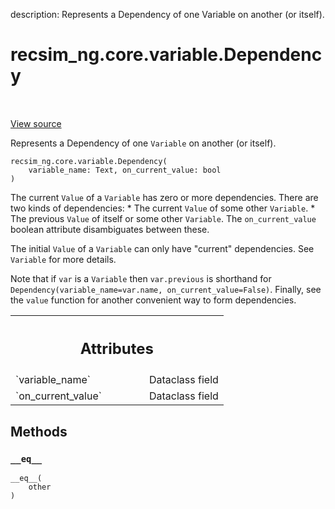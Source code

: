 description: Represents a Dependency of one Variable on another (or itself).

<div itemscope itemtype="http://developers.google.com/ReferenceObject">
<meta itemprop="name" content="recsim_ng.core.variable.Dependency" />
<meta itemprop="path" content="Stable" />
<meta itemprop="property" content="__eq__"/>
<meta itemprop="property" content="__init__"/>
</div>

# recsim_ng.core.variable.Dependency

<!-- Insert buttons and diff -->

<table class="tfo-notebook-buttons tfo-api nocontent" align="left">

</table>

<a target="_blank" href="https://github.com/google-research/recsim_ng/tree/master/recsim_ng/core/variable.py">View
source</a>

Represents a Dependency of one `Variable` on another (or itself).

<pre class="devsite-click-to-copy prettyprint lang-py tfo-signature-link">
<code>recsim_ng.core.variable.Dependency(
    variable_name: Text, on_current_value: bool
)
</code></pre>

<!-- Placeholder for "Used in" -->

The current `Value` of a `Variable` has zero or more dependencies. There are two
kinds of dependencies: * The current `Value` of some other `Variable`. * The
previous `Value` of itself or some other `Variable`. The `on_current_value`
boolean attribute disambiguates between these.

The initial `Value` of a `Variable` can only have "current" dependencies. See
`Variable` for more details.

Note that if `var` is a `Variable` then `var.previous` is shorthand for
`Dependency(variable_name=var.name, on_current_value=False)`. Finally, see the
`value` function for another convenient way to form dependencies.

<!-- Tabular view -->
 <table class="responsive fixed orange">
<colgroup><col width="214px"><col></colgroup>
<tr><th colspan="2"><h2 class="add-link">Attributes</h2></th></tr>

<tr>
<td>
`variable_name`
</td>
<td>
Dataclass field
</td>
</tr><tr>
<td>
`on_current_value`
</td>
<td>
Dataclass field
</td>
</tr>
</table>

## Methods

<h3 id="__eq__"><code>__eq__</code></h3>

<pre class="devsite-click-to-copy prettyprint lang-py tfo-signature-link">
<code>__eq__(
    other
)
</code></pre>
